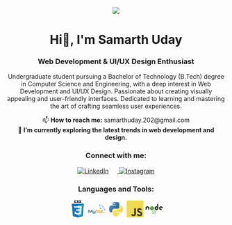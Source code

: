 <p align="center">
  <img src="https://em-content.zobj.net/source/microsoft-teams/337/waving-hand_1f44b.png" width="40px">
</p>

<h1 align="center">Hi👋, I'm Samarth Uday</h1>
<h3 align="center">Web Development & UI/UX Design Enthusiast</h3>

<p align="center">
  Undergraduate student pursuing a Bachelor of Technology (B.Tech) degree in Computer Science and Engineering, with a deep interest in Web Development and UI/UX Design. Passionate about creating visually appealing and user-friendly interfaces. Dedicated to learning and mastering the art of crafting seamless user experiences.
</p>

<p align="center">
  📫 <strong>How to reach me:</strong> samarthuday.202@gmail.com<br>
  🌱 <strong>I’m currently exploring the latest trends in web development and design.</strong>
</p>

<h3 align="center">Connect with me:</h3>
<p align="center">
  <a href="https://www.linkedin.com/in/samarth-uday/" target="_blank">
    <img src="https://upload.wikimedia.org/wikipedia/commons/0/01/LinkedIn_Logo.svg" alt="LinkedIn" width="90" style="margin-right: 20px;">
  </a>
  <a href="https://www.instagram.com/samarth_uday/" target="_blank">
    <img src="https://upload.wikimedia.org/wikipedia/commons/a/a5/Instagram_icon.png" alt="Instagram" width="30">
  </a>
</p>

<h3 align="center">Languages and Tools:</h3>
<p align="center">
  <img src="https://raw.githubusercontent.com/devicons/devicon/master/icons/css3/css3-original-wordmark.svg" alt="CSS3" width="40" height="40"/> 
  <img src="https://raw.githubusercontent.com/devicons/devicon/master/icons/mysql/mysql-original-wordmark.svg" alt="MySQL" width="40" height="40"/> 
  <img src="https://raw.githubusercontent.com/devicons/devicon/master/icons/python/python-original.svg" alt="Python" width="40" height="40"/> 
  <img src="https://raw.githubusercontent.com/devicons/devicon/master/icons/javascript/javascript-original.svg" alt="JavaScript" width="40" height="40"/>
  <img src="https://raw.githubusercontent.com/devicons/devicon/master/icons/nodejs/nodejs-original-wordmark.svg" alt="Node.js" width="40" height="40"/>
</p>
